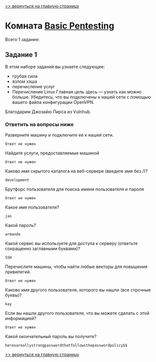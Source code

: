 
[>> вернуться на главную страницу](https://github.com/BEPb/tryhackme/blob/master/README.md)

# Комната [Basic Pentesting](https://github.com/BEPb/tryhackme/blob/master/01.easy/Basic%20Pentesting.md) 

Всего 1 задание:
## Задание 1
В этом наборе заданий вы узнаете следующее:
- грубая сила 
- взлом хэша 
- перечисление услуг
- Перечисление Linux
Главная цель здесь — узнать как можно больше. Убедитесь, что вы подключены к нашей сети с помощью вашего файла конфигурации OpenVPN.

Благодарим Джозайю Пирса из Vulnhub.

### Ответить на вопросы ниже
Разверните машину и подключите ее к нашей сети.
```commandline
Ответ не нужен
```
Найдите услуги, предоставляемые машиной
```commandline
Ответ не нужен
```
Каково имя скрытого каталога на веб-сервере (введите имя без /)?
```commandline
development
```
Брутфорс пользователя для поиска имени пользователя и пароля
```commandline
Ответ не нужен
```
Какое имя пользователя?
```commandline
jan
```
Какой пароль?
```commandline
armando
```
Какой сервис вы используете для доступа к серверу (ответьте сокращенно заглавными буквами)?
```commandline
SSH
```
Перечислите машины, чтобы найти любые векторы для повышения привилегий.
```commandline
Ответ не нужен
```
Каково имя другого пользователя, которого вы нашли (все строчные буквы)?
```commandline
kay
```
Если вы нашли другого пользователя, что вы можете сделать с этой информацией?
```commandline
Ответ не нужен
```
Какой окончательный пароль вы получите?
```commandline
heresareallystrongpasswordthatfollowsthepasswordpolicy$$
```

[>> вернуться на главную страницу](https://github.com/BEPb/tryhackme/blob/master/README.md)